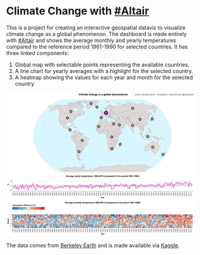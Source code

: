 # Climate Change with [#Altair](https://altair-viz.github.io/)

This is a project for creating an interactive geospatial dataviz to visualize climate change as a global phenomenon. The dashboard is made entirely with [#Altair](https://altair-viz.github.io/) and shows the average monthly and yearly temperatures compared to the reference period 1961-1990 for selected countries. It has three linked components:

1. Global map with selectable points representing the available countries.
2. A line chart for yearly averages with a highlight for the selected country.
3. A heatmap showing the values for each year and month for the selected country.

[![Dashboard for Germany][image]][dashboard]

  [dashboard]: https://lassescheele.github.io/altair-climate-change/countries_centroids_tavg_1850-2013_ref1961-1990.html
  [image]: plots/countries_centroids_tavg_1850-2013_ref1961-1990.png "Dashboard for Germany"

The data comes from [Berkeley Earth](http://berkeleyearth.org/) and is made available via [Kaggle](https://www.kaggle.com/berkeleyearth/climate-change-earth-surface-temperature-data).
